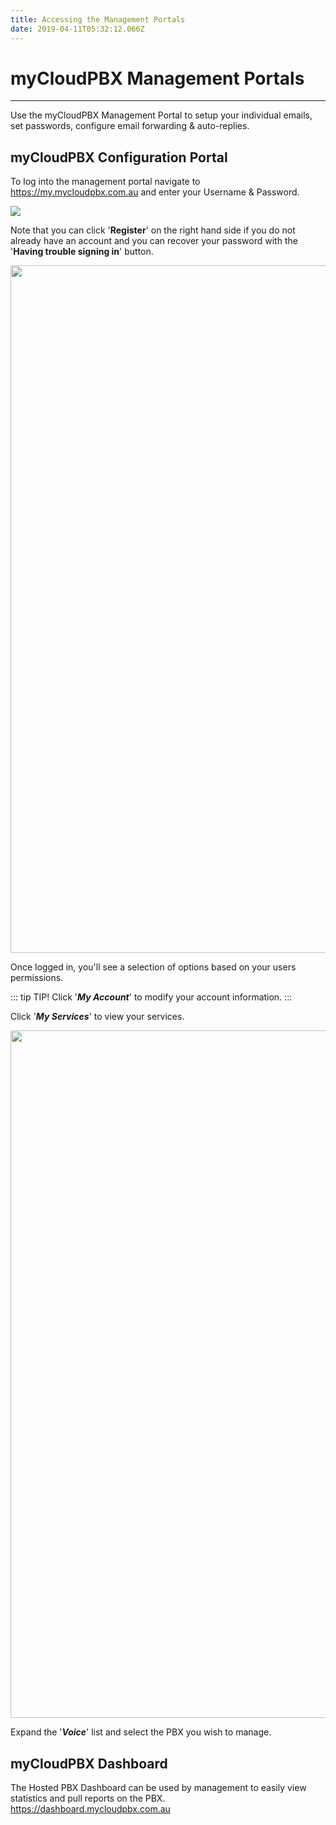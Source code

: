 ```yaml
---
title: Accessing the Management Portals
date: 2019-04-11T05:32:12.066Z
---
```

# **myCloudPBX Management Portals**
----

Use the myCloudPBX Management Portal to setup your individual emails, set passwords, configure email forwarding & auto-replies.

## myCloudPBX Configuration Portal

To log into the management portal navigate to <https://my.mycloudpbx.com.au> and enter your Username & Password.

<img style="width: auto; height: auto;" src="/images/screen-shot-2019-04-15-at-2.49.17-pm.png">

Note that you can click '**Register**' on the right hand side if you do not already have an account and you can recover your password with the '**Having trouble signing in**' button.

<img style="width: 1100px; height: auto;" src="/images/pbx-logging-in-1.png">

Once logged in, you'll see a selection of options based on your users permissions.

::: tip TIP!
Click '_**My Account**_' to modify your account information.
:::

Click '_**My Services**_' to view your services.

<img style="width: 1100px; height: auto;" src="/images/pbx-logging-in-2.png">

Expand the '_**Voice**_' list and select the PBX you wish to manage.


## myCloudPBX Dashboard

The Hosted PBX Dashboard can be used by management to easily view statistics and pull reports on the PBX.
<https://dashboard.mycloudpbx.com.au>


